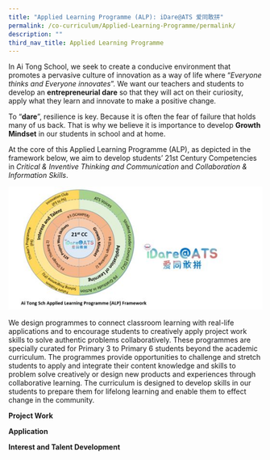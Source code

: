 ```yaml
---
title: "Applied Learning Programme (ALP): iDare@ATS 爱同敢拼"
permalink: /co-curriculum/Applied-Learning-Programme/permalink/
description: ""
third_nav_title: Applied Learning Programme
---
```



In Ai Tong School, we seek to create a conducive environment that promotes a pervasive culture of innovation as a way of life where “_Everyone thinks and Everyone innovates_”. We want our teachers and students to develop an **entrepreneurial dare** so that they will act on their curiosity, apply what they learn and innovate to make a positive change.  

To “**dare**”, resilience is key. Because it is often the fear of failure that holds many of us back. That is why we believe it is importance to develop **Growth Mindset** in our students in school and at home.

At the core of this Applied Learning Programme (ALP), as depicted in the framework below, we aim to develop students’ 21st Century Competencies in _Critical & Inventive Thinking and Communication_ and _Collaboration & Information Skills_.

![](/images/ALP%201.jpg)

We design programmes to connect classroom learning with real-life applications and to encourage students to creatively apply project work skills to solve authentic problems collaboratively. These programmes are specially curated for Primary 3 to Primary 6 students beyond the academic curriculum. The programmes provide opportunities to challenge and stretch students to apply and integrate their content knowledge and skills to problem solve creatively or design new products and experiences through collaborative learning. The curriculum is designed to develop skills in our students to prepare them for lifelong learning and enable them to effect change in the community. 


**Project Work**

**Application**

**Interest and Talent Development**
